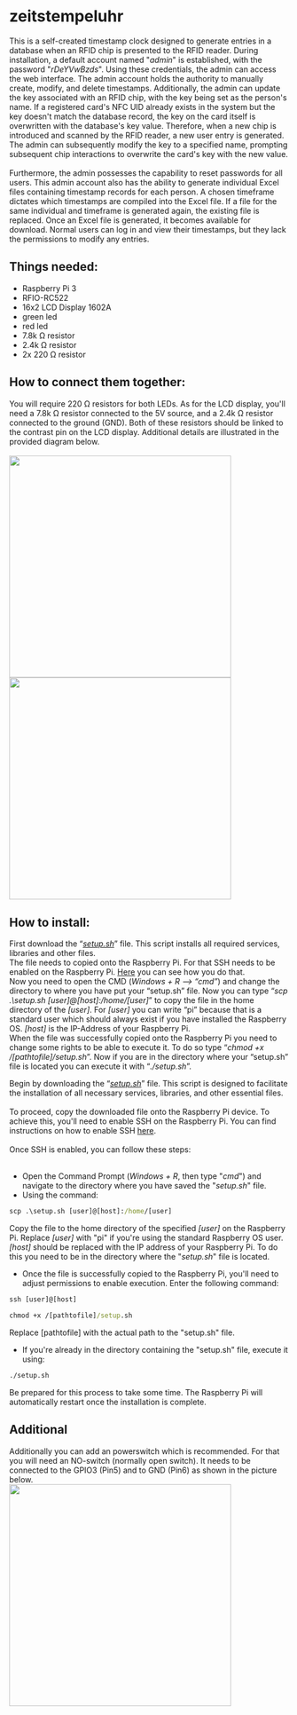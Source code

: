 # zeitstempeluhr
This is a self-created timestamp clock designed to generate entries in a database when an RFID chip is presented to the RFID reader. During installation, a default account named "_admin_" is established, with the password "_rDeYVwBzds_". Using these credentials, the admin can access the web interface. The admin account holds the authority to manually create, modify, and delete timestamps. Additionally, the admin can update the key associated with an RFID chip, with the key being set as the person's name. If a registered card's NFC UID already exists in the system but the key doesn't match the database record, the key on the card itself is overwritten with the database's key value. Therefore, when a new chip is introduced and scanned by the RFID reader, a new user entry is generated. The admin can subsequently modify the key to a specified name, prompting subsequent chip interactions to overwrite the card's key with the new value.<br>
<br>
Furthermore, the admin possesses the capability to reset passwords for all users. This admin account also has the ability to generate individual Excel files containing timestamp records for each person. A chosen timeframe dictates which timestamps are compiled into the Excel file. If a file for the same individual and timeframe is generated again, the existing file is replaced. Once an Excel file is generated, it becomes available for download. Normal users can log in and view their timestamps, but they lack the permissions to modify any entries.


## Things needed:<br>
- Raspberry Pi 3<br>
- RFIO-RC522<br>
- 16x2 LCD Display 1602A<br>
- green led<br>
- red led<br>
- 7.8k Ω resistor<br>
- 2.4k Ω resistor<br>
- 2x 220 Ω resistor<br>

## How to connect them together:<br>
You will require 220 Ω resistors for both LEDs. As for the LCD display, you'll need a 7.8k Ω resistor connected to the 5V source, and a 2.4k Ω resistor connected to the ground (GND). Both of these resistors should be linked to the contrast pin on the LCD display. Additional details are illustrated in the provided diagram below.<br>
<br>
<img src="https://github.com/l3pic/zeitstempeluhr/assets/43809826/3239bce0-c845-47a5-8cd6-17c99981fa6d" height="400px">
<img src="https://github.com/l3pic/zeitstempeluhr/assets/43809826/a2cc2858-8749-4952-968d-76d5a2dd40de" height="400px">

## How to install:<br>
First download the “_[setup.sh](https://github.com/l3pic/zeitstempeluhr/blob/6ad1e21299b0d6f92adeb337b7bd7ac15bc547a1/setup.sh)_” file. This script installs all required services, libraries and
other files.<br>
The file needs to copied onto the Raspberry Pi. For that SSH needs to be enabled on the
Raspberry Pi. [Here](https://www.elektronik-kompendium.de/sites/raspberry-pi/1906281.htm) you can see how you do that.<br>
Now you need to open the CMD (_Windows + R --> “cmd”_) and change the directory to
where you have put your “setup.sh” file. Now you can type
“_scp .\setup.sh [user]@[host]:/home/[user]_” to copy the file in the home directory of
the _[user]_. For _[user]_ you can write “pi” because that is a standard user which should
always exist if you have installed the Raspberry OS. _[host]_ is the IP-Address of your
Raspberry Pi.<br>
When the file was successfully copied onto the Raspberry Pi you need to change some
rights to be able to execute it. To do so type “_chmod +x /[pathtofile]/setup.sh_”.
Now if you are in the directory where your “setup.sh” file is located you can execute it with
“_./setup.sh_”.




Begin by downloading the “_[setup.sh](https://github.com/l3pic/zeitstempeluhr/blob/6ad1e21299b0d6f92adeb337b7bd7ac15bc547a1/setup.sh)_” file. This script is designed to facilitate the installation of all necessary services, libraries, and other essential files.<br>
<br>
To proceed, copy the downloaded file onto the Raspberry Pi device. To achieve this, you'll need to enable SSH on the Raspberry Pi. You can find instructions on how to enable SSH [here](https://www.elektronik-kompendium.de/sites/raspberry-pi/1906281.htm).<br>
<br>
Once SSH is enabled, you can follow these steps:<br>
<br>
- Open the Command Prompt (_Windows + R_, then type "_cmd_") and navigate to the directory where you have saved the "_setup.sh_" file.
- Using the command:
```cmd
scp .\setup.sh [user]@[host]:/home/[user]
```
Copy the file to the home directory of the specified _[user]_ on the Raspberry Pi. Replace _[user]_ with "pi" if you're using the standard Raspberry OS user. _[host]_ should be replaced with the IP address of your Raspberry Pi. To do this you need to be in the directory where the "_setup.sh_" file is located.
- Once the file is successfully copied to the Raspberry Pi, you'll need to adjust permissions to enable execution. Enter the following command: 
```cmd
ssh [user]@[host]
```
```cmd
chmod +x /[pathtofile]/setup.sh
```
Replace [pathtofile] with the actual path to the "setup.sh" file.
- If you're already in the directory containing the "setup.sh" file, execute it using:<br>
```cmd
./setup.sh
```
Be prepared for this process to take some time. The Raspberry Pi will automatically restart once the installation is complete.


## Additional
Additionally you can add an powerswitch which is recommended. For that you will need an NO-switch (normally open switch). It needs to be connected to the GPIO3 (Pin5) and to GND (Pin6) as shown in the picture below. <br>
<img src="https://github.com/l3pic/zeitstempeluhr/assets/43809826/3732424e-04ef-4d1d-9158-3a97a83978b5" height="400px">
